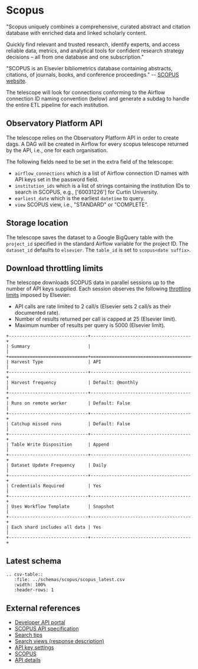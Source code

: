 # Scopus

"Scopus uniquely combines a comprehensive, curated abstract and citation database with enriched data and linked scholarly content.

Quickly find relevant and trusted research, identify experts, and access reliable data, metrics, and analytical tools for confident research strategy decisions – all from one database and one subscription."

"SCOPUS is an Elsevier bibliometrics database containing abstracts, citations, of journals, books, and conference
proceedings." -- [SCOPUS website](https://www.elsevier.com/solutions/scopus).

The telescope will look for connections conforming to the Airflow connection ID naming convention (below) and generate a
subdag to handle the entire ETL pipeline for each institution.

## Observatory Platform API

The telescope relies on the Observatory Platform API in order to create dags. A DAG will be created in Airflow for every scopus telescope returned by the API, i.e., one for each organisation.

The following fields need to be set in the extra field of the telescope:
 * `airflow_connections` which is a list of Airflow connection ID names with API keys set in the password field.
 * `institution_ids` which is a list of strings containing the institution IDs to search in SCOPUS, e.g., ['60031226'] for Curtin University.
 * `earliest_date` which is the earliest `datetime` to query.
 * `view` SCOPUS view, i.e., "STANDARD" or "COMPLETE".

## Storage location

The telescope saves the dataset to a Google BigQuery table with the `project_id` specified in the standard Airflow variable for the project ID. The `dataset_id` defaults to `elsevier`. The `table_id` is set to `scopus<date suffix>`.

## Download throttling limits

The telescope downloads SCOPUS data in parallel sessions up to the number of API keys supplied.  Each session observes the following [throttling limits](https://dev.elsevier.com/api_key_settings.html) imposed by Elsevier:
 * API calls are rate limited to 2 call/s (Elsevier sets 2 call/s as their documented rate).
 * Number of results returned per call is capped at 25 (Elsevier limit).
 * Maximum number of results per query is 5000 (Elsevier limit).

 ```eval_rst
+------------------------------+--------------------------------------+
| Summary                      |                                      |
+==============================+======================================+
| Harvest Type                 | API                                  |
+------------------------------+--------------------------------------+
| Harvest frequency            | Default: @monthly                    |
+------------------------------+--------------------------------------+
| Runs on remote worker        | Default: False                       |
+------------------------------+--------------------------------------+
| Catchup missed runs          | Default: False                       |
+------------------------------+--------------------------------------+
| Table Write Disposition      | Append                               |
+------------------------------+--------------------------------------+
| Dataset Update Frequency     | Daily                                |
+------------------------------+--------------------------------------+
| Credentials Required         | Yes                                  |
+------------------------------+--------------------------------------+
| Uses Workflow Template       | Snapshot                             |
+------------------------------+--------------------------------------+
| Each shard includes all data | Yes                                  |
+------------------------------+--------------------------------------+
```

## Latest schema
``` eval_rst
.. csv-table::
   :file: ../schemas/scopus/scopus_latest.csv
   :width: 100%
   :header-rows: 1
```

## External references
* [Developer API portal](https://dev.elsevier.com/scopus.html)
* [SCOPUS API specification](https://dev.elsevier.com/documentation/ScopusSearchAPI.wadl)
* [Search tips](https://dev.elsevier.com/sc_search_tips.html)
* [Search views (response description)](https://dev.elsevier.com/sc_search_views.html)
* [API key settings](https://dev.elsevier.com/api_key_settings.html)
* [SCOPUS](https://www.elsevier.com/en-gb/solutions/scopus)
* [API details](https://dev.elsevier.com/sc_api_spec.html)
